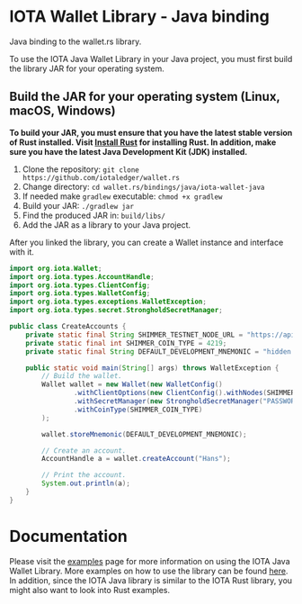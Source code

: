 # IOTA Wallet Library - Java binding

Java binding to the wallet.rs library.

To use the IOTA Java Wallet Library in your Java project, you must first build the library JAR for your operating
system.

## Build the JAR for your operating system (Linux, macOS, Windows)

**To build your JAR, you must ensure that you have the latest stable version of Rust installed.
Visit [Install Rust](https://www.rust-lang.org/tools/install) for installing Rust.
In addition, make sure you have the latest Java Development Kit (JDK) installed.**

1. Clone the repository: `git clone https://github.com/iotaledger/wallet.rs`
2. Change directory: `cd wallet.rs/bindings/java/iota-wallet-java`
3. If needed make `gradlew` executable: `chmod +x gradlew`
4. Build your JAR: `./gradlew jar`
5. Find the produced JAR in: `build/libs/`
6. Add the JAR as a library to your Java project.

After you linked the library, you can create a Wallet instance and interface with it.

```java
import org.iota.Wallet;
import org.iota.types.AccountHandle;
import org.iota.types.ClientConfig;
import org.iota.types.WalletConfig;
import org.iota.types.exceptions.WalletException;
import org.iota.types.secret.StrongholdSecretManager;

public class CreateAccounts {
    private static final String SHIMMER_TESTNET_NODE_URL = "https://api.testnet.shimmer.network";
    private static final int SHIMMER_COIN_TYPE = 4219;
    private static final String DEFAULT_DEVELOPMENT_MNEMONIC = "hidden enroll proud copper decide negative orient asset speed work dolphin atom unhappy game cannon scheme glow kid ring core name still twist actor";

    public static void main(String[] args) throws WalletException {
        // Build the wallet.
        Wallet wallet = new Wallet(new WalletConfig()
                .withClientOptions(new ClientConfig().withNodes(SHIMMER_TESTNET_NODE_URL))
                .withSecretManager(new StrongholdSecretManager("PASSWORD_FOR_ENCRYPTION", 5, "example-wallet"))
                .withCoinType(SHIMMER_COIN_TYPE)
        );

        wallet.storeMnemonic(DEFAULT_DEVELOPMENT_MNEMONIC);

        // Create an account.
        AccountHandle a = wallet.createAccount("Hans");

        // Print the account.
        System.out.println(a);
    }
}

```

# Documentation

Please visit the [examples](../../../documentation/docs/libraries/java/getting_started.md) page for more information on using the IOTA Java Wallet Library.
More examples on how to use the library can be found [here](examples/ExampleProject/src).
In addition, since the IOTA Java library is similar to the IOTA Rust library, you might also want to look into Rust examples.